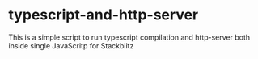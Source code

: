 # typescript-and-http-server
This is a simple script to run typescript compilation and http-server both inside single JavaScritp for Stackblitz
